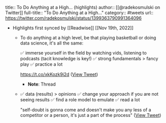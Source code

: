 title:: To Do Anything at a High... (highlights)
author:: [[@radekosmulski on Twitter]]
full-title:: "To Do Anything at a High..."
category:: #tweets
url:: https://twitter.com/radekosmulski/status/1399363790991364096

- Highlights first synced by [[Readwise]] [[Nov 19th, 2022]]
	- To do anything at a high level, be that playing basketball or doing data science, it's all the same:
	  
	  ✅ immerse yourself in the field by watching vids, listening to podcasts (tacit knowledge is key!)
	  ✅ strong fundamentals > fancy play
	  ✅ practice a lot
	  
	  https://t.co/xkKozk9i2d ([View Tweet](https://twitter.com/radekosmulski/status/1399363789615616003))
		- **Note**: Thread
	- ✅ data (results) > opinions
	  ✅ change your approach if you are not seeing results
	  ✅ find a role model to emulate
	  ✅ read a lot
	  
	  "self-doubt is gonna come and doesn't make you any less of a competitor or a person, it's just a part of the process" ([View Tweet](https://twitter.com/radekosmulski/status/1399363790991364096))
